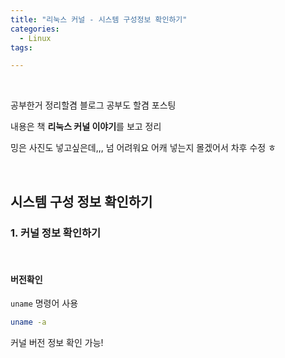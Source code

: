```yaml
---
title: "리눅스 커널 - 시스템 구성정보 확인하기"
categories:
  - Linux
tags:

---
```


<br>

공부한거 정리할겸 블로그 공부도 할겸 포스팅

내용은 책 **리눅스 커널 이야기**를 보고 정리

밍은 사진도 넣고싶은데,,, 넘 어려워요 어캐 넣는지 몰겠어서 차후 수정 ㅎ 

<br>

## 시스템 구성 정보 확인하기
### 1. 커널 정보 확인하기
<br>

#### 버전확인
`uname` 명령어 사용
```bash
uname -a
```
커널 버전 정보 확인 가능! 

<br>


